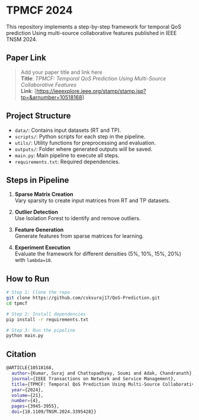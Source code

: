 # TPMCF 2024

This repository implements a step-by-step framework for temporal QoS prediction Using
multi-source collaborative features published in IEEE TNSM 2024.

## Paper Link

> Add your paper title and link here  
> **Title**: _TPMCF: Temporal QoS Prediction Using
Multi-Source Collaborative Features_  
> **Link**: [https://ieeexplore.ieee.org/stamp/stamp.jsp?tp=&arnumber=10518168]

## Project Structure

- `data/`: Contains input datasets (RT and TP).
- `scripts/`: Python scripts for each step in the pipeline.
- `utils/`: Utility functions for preprocessing and evaluation.
- `outputs/`: Folder where generated outputs will be saved.
- `main.py`: Main pipeline to execute all steps.
- `requirements.txt`: Required dependencies.

## Steps in Pipeline

1. **Sparse Matrix Creation**  
   Vary sparsity to create input matrices from RT and TP datasets.

2. **Outlier Detection**  
   Use Isolation Forest to identify and remove outliers.

3. **Feature Generation**  
   Generate features from sparse matrices for learning.

4. **Experiment Execution**  
   Evaluate the framework for different densities (5%, 10%, 15%, 20%) with `lambda=10`.

## How to Run

```bash
# Step 1: Clone the repo
git clone https://github.com/csksuraj17/QoS-Prediction.git
cd tpmcf

# Step 2: Install dependencies
pip install -r requirements.txt

# Step 3: Run the pipeline
python main.py
```
## Citation
```bash
@ARTICLE{10518168,
  author={Kumar, Suraj and Chattopadhyay, Soumi and Adak, Chandranath},
  journal={IEEE Transactions on Network and Service Management}, 
  title={TPMCF: Temporal QoS Prediction Using Multi-Source Collaborative Features}, 
  year={2024},
  volume={21},
  number={4},
  pages={3945-3955},
  doi={10.1109/TNSM.2024.3395428}}
